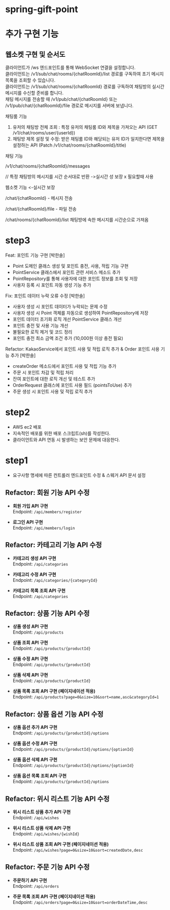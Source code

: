 # spring-gift-point

# 추가 구현 기능
## 웹소켓 구현 및 순서도 

클라이언트가 /ws 엔드포인트를 통해 WebSocket 연결을 설정합니다.
<br>
클라이언트는 /v1/sub/chat/rooms/{chatRoomId}/list 경로를 구독하여 초기 메시지 목록을 조회할 수 있습니다.
<br>
클라이언트는 /v1/sub/chat/rooms/{chatRoomId} 경로를 구독하여 채팅방의 실시간 메시지를 수신할 준비를 합니다.
<br>
채팅 메시지를 전송할 때 /v1/pub/chat/{chatRoomId} 또는 /v1/pub/chat/{chatRoomId}/file 경로로 메시지를 서버에 보냅니다.
<br>



채팅룸 기능
1. 유저의 채팅방 전체 조회 : 특정 유저의 채팅룸 ID와 제목을 가져오는 API (GET /v1/chat/rooms/user/{userId})
2. 채팅방 제목 설정 및 수정: 받은 채팅룸 ID와 해당되는 유저 ID가 일치한다면 제목을 설정하는 API (Patch /v1/chat/rooms/{chatRoomId}/title)

채팅 기능

/v1/chat/rooms/{chatRoomId}/messages

// 특정 채팅방의 메시지를 시간 순서대로 반환
->실시간 성 보장 x 필요할때 사용


웹소켓 기능
<-실시간 보장

/chat/{chatRoomId} - 메시지 전송

/chat/{chatRoomId}/file - 파일 전송

/chat/rooms/{chatRoomId}/list 채팅방에 속한 메시지를 시간순으로 가져옴

# step3
Feat: 포인트 기능 구현 [박한솔]
* Point 도메인 클래스 생성 및 포인트 충전, 사용, 적립 기능 구현
* PointService 클래스에서 포인트 관련 서비스 메소드 추가
* PointRepository를 통해 사용자에 대한 포인트 정보를 조회 및 저장
* 사용자 등록 시 포인트 자동 생성 기능 추가
  
Fix: 포인트 데이터 누락 오류 수정 [박한솔]
* 사용자 생성 시 포인트 데이터가 누락되는 문제 수정
* 사용자 생성 시 Point 객체를 자동으로 생성하여 PointRepository에 저장
* 포인트 데이터 초기화 로직 개선
  PointService 클래스 개선
* 포인트 충전 및 사용 기능 개선
* 불필요한 로직 제거 및 코드 정리
* 포인트 충전 최소 금액 조건 추가 (10,000원 이상 충전 필요)
  
Refactor: KakaoService에서 포인트 사용 및 적립 로직 추가 & Order 포인트 사용 기능 추가 [박한솔]
* createOrder 메소드에서 포인트 사용 및 적립 기능 추가
* 주문 시 포인트 차감 및 적립 처리
* 잔여 포인트에 대한 로직 개선 및 테스트 추가
* OrderRequest 클래스에 포인트 사용 필드 (pointsToUse) 추가
* 주문 생성 시 포인트 사용 및 적립 로직 추가

# step2
- AWS ec2 배포 
- 지속적인 배포를 위한 배포 스크립트(sh)를 작성한다.
- 클라이언트와 API 연동 시 발생하는 보안 문제에 대응한다.
  
# step1
- 요구사항 명세에 따른 컨트롤러 엔드포인트 수정 & 스웨거 API 문서 설정
## Refactor: 회원 기능 API 수정

- **회원 가입 API 구현**  
  Endpoint: `/api/members/register`

- **로그인 API 구현**  
  Endpoint: `/api/members/login`

## Refactor: 카테고리 기능 API 수정

- **카테고리 생성 API 구현**  
  Endpoint: `/api/categories`

- **카테고리 수정 API 구현**  
  Endpoint: `/api/categories/{categoryId}`

- **카테고리 목록 조회 API 구현**  
  Endpoint: `/api/categories`

## Refactor: 상품 기능 API 수정

- **상품 생성 API 구현**  
  Endpoint: `/api/products`

- **상품 조회 API 구현**  
  Endpoint: `/api/products/{productId}`

- **상품 수정 API 구현**  
  Endpoint: `/api/products/{productId}`

- **상품 삭제 API 구현**  
  Endpoint: `/api/products/{productId}`

- **상품 목록 조회 API 구현 (페이지네이션 적용)**  
  Endpoint: `/api/products?page=0&size=10&sort=name,asc&categoryId=1`

## Refactor: 상품 옵션 기능 API 수정

- **상품 옵션 추가 API 구현**  
  Endpoint: `/api/products/{productId}/options`

- **상품 옵션 수정 API 구현**  
  Endpoint: `/api/products/{productId}/options/{optionId}`

- **상품 옵션 삭제 API 구현**  
  Endpoint: `/api/products/{productId}/options/{optionId}`

- **상품 옵션 목록 조회 API 구현**  
  Endpoint: `/api/products/{productId}/options`

## Refactor: 위시 리스트 기능 API 수정

- **위시 리스트 상품 추가 API 구현**  
  Endpoint: `/api/wishes`

- **위시 리스트 상품 삭제 API 구현**  
  Endpoint: `/api/wishes/{wishId}`

- **위시 리스트 상품 조회 API 구현 (페이지네이션 적용)**  
  Endpoint: `/api/wishes?page=0&size=10&sort=createdDate,desc`

## Refactor: 주문 기능 API 수정

- **주문하기 API 구현**  
  Endpoint: `/api/orders`

- **주문 목록 조회 API 구현 (페이지네이션 적용)**  
  Endpoint: `/api/orders?page=0&size=10&sort=orderDateTime,desc`
